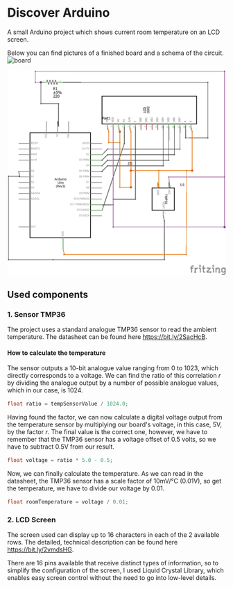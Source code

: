 # Discover Arduino

A small Arduino project which shows current room temperature on an LCD screen.

Below you can find pictures of a finished board and a schema of the circuit.
![board](IMG_20200125_192653.jpg)

![schema](Schema.jpg)
## Used components

### 1. Sensor TMP36

The project uses a standard analogue TMP36 sensor to read the ambient temperature. The datasheet can be found here <https://bit.ly/2SacHcB>.

#### How to calculate the temperature

The sensor outputs a 10-bit analogue value ranging from 0 to 1023, which directly corresponds to a voltage. We can find the ratio of this correlation $r$ by dividing the analogue output by a number of possible analogue values, which in our case, is 1024. 

``` cpp
float ratio = tempSensorValue / 1024.0;
```
Having found the factor, we can now calculate a digital voltage output from the temperature sensor by multiplying our board's voltage, in this case, 5V, by the factor $r$. The final value is the correct one, however, we have to remember that the TMP36 sensor has a voltage offset of 0.5 volts, so we have to subtract 0.5V from our result.  

``` cpp
float voltage = ratio * 5.0 - 0.5;
```

Now, we can finally calculate the temperature. As we can read in the datasheet, the TMP36 sensor has a scale factor of 10mV/&#176;C (0.01V), so get the temperature, we have to divide our voltage by 0.01.

``` cpp
float roomTemperature = voltage / 0.01;
```
### 2. LCD Screen

The screen used can display up to 16 characters in each of the 2 available rows. The detailed, technical description can be found here <https://bit.ly/2vmdsHG>.

There are 16 pins available that receive distinct types of information, so to simplify the configuration of the screen, I used Liquid Crystal Library, which enables easy screen control without the need to go into low-level details.
